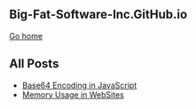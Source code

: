 ## Big-Fat-Software-Inc.GitHub.io


[Go home](http://big-fat-software-inc.github.io/)

## All Posts 
- [Base64 Encoding in JavaScript](http://big-fat-software-inc.github.io/Base64%20Encoding%20in%20JavaScript.html)
- [Memory Usage in WebSites](http://big-fat-software-inc.github.io/Memory%20Usage%20in%20WebSites.html)


